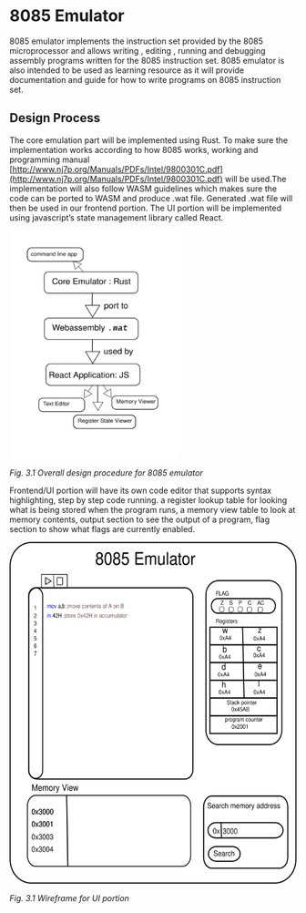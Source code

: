 # 8085 Emulator
8085 emulator implements the instruction set provided by the 8085 microprocessor and allows writing , editing , running and debugging assembly programs written for the 8085 instruction set. 
8085 emulator is also intended to be used as learning resource as it will provide documentation and guide for how to write programs on 8085 instruction set. 


## Design Process
The core emulation part will be implemented using Rust. To make sure the implementation works according to how 8085 works, working and programming manual [http://www.nj7p.org/Manuals/PDFs/Intel/9800301C.pdf](http://www.nj7p.org/Manuals/PDFs/Intel/9800301C.pdf) will be used.The implementation will also follow WASM guidelines which makes sure the code can be ported to WASM and produce .wat file. Generated .wat file will then be used in our frontend portion. The UI portion will be implemented using javascript’s state management library called React. 

<img src="./assets/process.png" width=300 height=400 />

*Fig. 3.1 Overall design procedure for 8085 emulator*

Frontend/UI portion will have its own code editor that supports syntax highlighting, step by step code running.  a register lookup table for looking what is being stored when the program runs, a memory view table to look at memory contents, output section to see the output of a program, flag section to show what flags are currently enabled. 

<img src="./assets/wireframe.png" width=600 height=600 />

*Fig. 3.1 Wireframe for UI portion*
